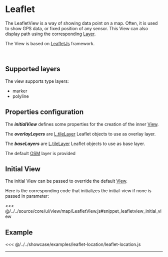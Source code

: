 # Leaflet

The LeafletView is a way of showing data point on a map. Often, it is used to show GPS data, or fixed position of any sensor.
This View can also display path using the corresponding [Layer](../../layers/general).

The View is based on [LeafletJs](https://leafletjs.com/) framework.

<br/>
<DocumentationLoad path="/guide/api/LeafletView.html"/>

## Supported layers

The view supports type layers:
- marker
- polyline

## Properties configuration

The ***initialView*** defines some properties for the creation of the inner
 [View](https://leafletjs.com/reference-1.7.1.html#map-setview).

The ***overlayLayers*** are [L.tileLayer](https://leafletjs.com/reference-1.7.1.html#tilelayer-l-tilelayer)
 Leaflet objects to use as overlay layer. 

The ***baseLayers*** are [L.tileLayer](https://leafletjs.com/reference-1.7.1.html#tilelayer-l-tilelayer)
 Leaflet objects to use as base layer.
 
The default [OSM](https://openlayers.org/en/dev/apidoc/module-ol_source_OSM-OSM.html) layer is provided
 
## Initial View

The initial View can be passed to override the default [View](https://leafletjs.com/reference-1.7.1.html#map-setview).

Here is the corresponding code that initializes the initial-view if none is passed in parameter:

<<< @/../../source/core/ui/view/map/LeafletView.js#snippet_leafletview_initial_view

## Example

<<< @/../../showcase/examples/leaflet-location/leaflet-location.js

<hr class="demo-hr"/>
<br/><br/>

<Example path="/showcase/leaflet-location.html" style="border:none;width:100%;height: 500px" />
